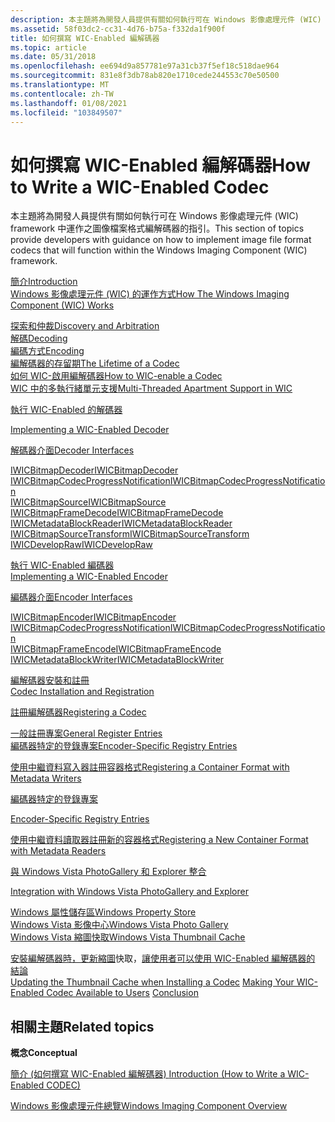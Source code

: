 ```yaml
---
description: 本主題將為開發人員提供有關如何執行可在 Windows 影像處理元件 (WIC) framework 中運作之圖像檔案格式編解碼器的指引。
ms.assetid: 58f03dc2-cc31-4d76-b75a-f332da1f900f
title: 如何撰寫 WIC-Enabled 編解碼器
ms.topic: article
ms.date: 05/31/2018
ms.openlocfilehash: ee694d9a857781e97a31cb37f5ef18c518dae964
ms.sourcegitcommit: 831e8f3db78ab820e1710cede244553c70e50500
ms.translationtype: MT
ms.contentlocale: zh-TW
ms.lasthandoff: 01/08/2021
ms.locfileid: "103849507"
---
```

# <a name="how-to-write-a-wic-enabled-codec"></a><span data-ttu-id="94868-103">如何撰寫 WIC-Enabled 編解碼器</span><span class="sxs-lookup"><span data-stu-id="94868-103">How to Write a WIC-Enabled Codec</span></span>

<span data-ttu-id="94868-104">本主題將為開發人員提供有關如何執行可在 Windows 影像處理元件 (WIC) framework 中運作之圖像檔案格式編解碼器的指引。</span><span class="sxs-lookup"><span data-stu-id="94868-104">This section of topics provide developers with guidance on how to implement image file format codecs that will function within the Windows Imaging Component (WIC) framework.</span></span>

<dl>

[<span data-ttu-id="94868-105">簡介</span><span class="sxs-lookup"><span data-stu-id="94868-105">Introduction</span></span>](-wic-howtowriteacodec-intro.md)  
[<span data-ttu-id="94868-106">Windows 影像處理元件 (WIC) 的運作方式</span><span class="sxs-lookup"><span data-stu-id="94868-106">How The Windows Imaging Component (WIC) Works</span></span>](-wic-howwicworks.md)  
<dl>

[<span data-ttu-id="94868-107">探索和仲裁</span><span class="sxs-lookup"><span data-stu-id="94868-107">Discovery and Arbitration</span></span>](-wic-howwicworks.md)  
[<span data-ttu-id="94868-108">解碼</span><span class="sxs-lookup"><span data-stu-id="94868-108">Decoding</span></span>](-wic-howwicworks.md)  
[<span data-ttu-id="94868-109">編碼方式</span><span class="sxs-lookup"><span data-stu-id="94868-109">Encoding</span></span>](-wic-howwicworks.md)  
[<span data-ttu-id="94868-110">編解碼器的存留期</span><span class="sxs-lookup"><span data-stu-id="94868-110">The Lifetime of a Codec</span></span>](-wic-howwicworks.md)  
[<span data-ttu-id="94868-111">如何 WIC-啟用編解碼器</span><span class="sxs-lookup"><span data-stu-id="94868-111">How to WIC-enable a Codec</span></span>](-wic-howwicworks.md)  
[<span data-ttu-id="94868-112">WIC 中的多執行緒單元支援</span><span class="sxs-lookup"><span data-stu-id="94868-112">Multi-Threaded Apartment Support in WIC</span></span>](-wic-howwicworks.md)  
<span data-ttu-id="94868-113"></dl> </dd> <a href="-wic-implementingwicdecoder.md">執行 WIC-Enabled 的解碼器</a></span><span class="sxs-lookup"><span data-stu-id="94868-113"></dl> </dd> <a href="-wic-implementingwicdecoder.md">Implementing a WIC-Enabled Decoder</a></span></span><dl>

[<span data-ttu-id="94868-114">解碼器介面</span><span class="sxs-lookup"><span data-stu-id="94868-114">Decoder Interfaces</span></span>](-wic-decoderinterfaces.md)<dl>

[<span data-ttu-id="94868-115">IWICBitmapDecoder</span><span class="sxs-lookup"><span data-stu-id="94868-115">IWICBitmapDecoder</span></span>](-wic-imp-iwicbitmapdecoder.md)  
[<span data-ttu-id="94868-116">IWICBitmapCodecProgressNotification</span><span class="sxs-lookup"><span data-stu-id="94868-116">IWICBitmapCodecProgressNotification</span></span>](-wic-imp-iwicbitmapcodecprogressnotification-decoder.md)  
[<span data-ttu-id="94868-117">IWICBitmapSource</span><span class="sxs-lookup"><span data-stu-id="94868-117">IWICBitmapSource</span></span>](-wic-imp-iwicbitmapsource.md)  
[<span data-ttu-id="94868-118">IWICBitmapFrameDecode</span><span class="sxs-lookup"><span data-stu-id="94868-118">IWICBitmapFrameDecode</span></span>](-wic-imp-iwicbitmapframedecode.md)  
[<span data-ttu-id="94868-119">IWICMetadataBlockReader</span><span class="sxs-lookup"><span data-stu-id="94868-119">IWICMetadataBlockReader</span></span>](-wic-imp-iwicmetadatablockreader.md)  
[<span data-ttu-id="94868-120">IWICBitmapSourceTransform</span><span class="sxs-lookup"><span data-stu-id="94868-120">IWICBitmapSourceTransform</span></span>](-wic-imp-iwicbitmapsourcetransform.md)  
[<span data-ttu-id="94868-121">IWICDevelopRaw</span><span class="sxs-lookup"><span data-stu-id="94868-121">IWICDevelopRaw</span></span>](-wic-imp-iwicdevelopraw.md)  
<span data-ttu-id="94868-122"></dl> </dd> </dl> </dd> <a href="-wic-implementingwicencoder.md">執行 WIC-Enabled 編碼器</a>  
</span><span class="sxs-lookup"><span data-stu-id="94868-122"></dl> </dd> </dl> </dd> <a href="-wic-implementingwicencoder.md">Implementing a WIC-Enabled Encoder</a>  
</span></span><dl>

[<span data-ttu-id="94868-123">編碼器介面</span><span class="sxs-lookup"><span data-stu-id="94868-123">Encoder Interfaces</span></span>](-wic-encoderinterfaces.md)  
<dl>

[<span data-ttu-id="94868-124">IWICBitmapEncoder</span><span class="sxs-lookup"><span data-stu-id="94868-124">IWICBitmapEncoder</span></span>](-wic-imp-iwicbitmapencoder.md)  
[<span data-ttu-id="94868-125">IWICBitmapCodecProgressNotification</span><span class="sxs-lookup"><span data-stu-id="94868-125">IWICBitmapCodecProgressNotification</span></span>](-wic-imp-iwicbitmapcodecprogressnotification-encoder.md)  
[<span data-ttu-id="94868-126">IWICBitmapFrameEncode</span><span class="sxs-lookup"><span data-stu-id="94868-126">IWICBitmapFrameEncode</span></span>](-wic-imp-iwicbitmapframeencode.md)  
[<span data-ttu-id="94868-127">IWICMetadataBlockWriter</span><span class="sxs-lookup"><span data-stu-id="94868-127">IWICMetadataBlockWriter</span></span>](-wic-imp-iwicmetadatablockwriter.md)  
<span data-ttu-id="94868-128"></dl> </dd> </dl> </dd> <a href="-wic-codecinstallandreg.md">編解碼器安裝和註冊</a>  
</span><span class="sxs-lookup"><span data-stu-id="94868-128"></dl> </dd> </dl> </dd> <a href="-wic-codecinstallandreg.md">Codec Installation and Registration</a>  
</span></span><dl>

[<span data-ttu-id="94868-129">註冊編解碼器</span><span class="sxs-lookup"><span data-stu-id="94868-129">Registering a Codec</span></span>](-wic-codecinstallandreg.md)  
<dl>

[<span data-ttu-id="94868-130">一般註冊專案</span><span class="sxs-lookup"><span data-stu-id="94868-130">General Register Entries</span></span>](-wic-generalregentries.md)  
[<span data-ttu-id="94868-131">編碼器特定的登錄專案</span><span class="sxs-lookup"><span data-stu-id="94868-131">Encoder-Specific Registry Entries</span></span>](-wic-encoderregentries.md)  
<dl>

[<span data-ttu-id="94868-132">使用中繼資料寫入器註冊容器格式</span><span class="sxs-lookup"><span data-stu-id="94868-132">Registering a Container Format with Metadata Writers</span></span>](-wic-encoderregentries.md)  
<span data-ttu-id="94868-133"></dl> </dd> <a href="-wic-decoderregentries.md">編碼器特定的登錄專案</a>  
</span><span class="sxs-lookup"><span data-stu-id="94868-133"></dl> </dd> <a href="-wic-decoderregentries.md">Encoder-Specific Registry Entries</a>  
</span></span><dl>

[<span data-ttu-id="94868-134">使用中繼資料讀取器註冊新的容器格式</span><span class="sxs-lookup"><span data-stu-id="94868-134">Registering a New Container Format with Metadata Readers</span></span>](-wic-decoderregentries.md)  
<span data-ttu-id="94868-135"></dl> </dd> <a href="-wic-integrationregentries.md">與 Windows Vista PhotoGallery 和 Explorer 整合</a>  
</span><span class="sxs-lookup"><span data-stu-id="94868-135"></dl> </dd> <a href="-wic-integrationregentries.md">Integration with Windows Vista PhotoGallery and Explorer</a>  
</span></span><dl>

[<span data-ttu-id="94868-136">Windows 屬性儲存區</span><span class="sxs-lookup"><span data-stu-id="94868-136">Windows Property Store</span></span>](-wic-integrationregentries.md)  
[<span data-ttu-id="94868-137">Windows Vista 影像中心</span><span class="sxs-lookup"><span data-stu-id="94868-137">Windows Vista Photo Gallery</span></span>](-wic-integrationregentries.md)  
[<span data-ttu-id="94868-138">Windows Vista 縮圖快取</span><span class="sxs-lookup"><span data-stu-id="94868-138">Windows Vista Thumbnail Cache</span></span>](-wic-integrationregentries.md)  
<span data-ttu-id="94868-139"></dl> </dd> </dl> </dd> <a href="-wic-codecinstallandreg.md">安裝編解碼器時，更新縮圖</a>快取，[讓使用者可以使用 WIC-Enabled 編解碼器的](-wic-codecinstallandreg.md)</dl> </dd> <a href="-wic-howtowriteacodec-conclusion.md">結論</a>  
</span><span class="sxs-lookup"><span data-stu-id="94868-139"></dl> </dd> </dl> </dd> <a href="-wic-codecinstallandreg.md">Updating the Thumbnail Cache when Installing a Codec</a> [Making Your WIC-Enabled Codec Available to Users](-wic-codecinstallandreg.md) </dl> </dd> <a href="-wic-howtowriteacodec-conclusion.md">Conclusion</a>  
</span></span></dl>

## <a name="related-topics"></a><span data-ttu-id="94868-140">相關主題</span><span class="sxs-lookup"><span data-stu-id="94868-140">Related topics</span></span>

<dl> <dt>

<span data-ttu-id="94868-141">**概念**</span><span class="sxs-lookup"><span data-stu-id="94868-141">**Conceptual**</span></span>
</dt> <dt>

[<span data-ttu-id="94868-142">簡介 (如何撰寫 WIC-Enabled 編解碼器) </span><span class="sxs-lookup"><span data-stu-id="94868-142">Introduction (How to Write a WIC-Enabled CODEC)</span></span>](-wic-howtowriteacodec-intro.md)
</dt> <dt>

[<span data-ttu-id="94868-143">Windows 影像處理元件總覽</span><span class="sxs-lookup"><span data-stu-id="94868-143">Windows Imaging Component Overview</span></span>](-wic-about-windows-imaging-codec.md)
</dt> </dl>

 

 



